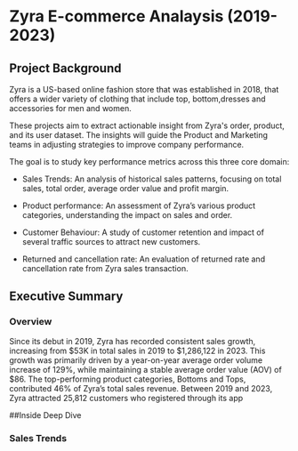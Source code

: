 # Zyra E-commerce Analaysis (2019-2023)
## Project Background
Zyra is a US-based online fashion store that was established in 2018, that offers a wider variety of clothing that include top, bottom,dresses and accessories for men and women.

These projects aim to extract actionable insight from Zyra's order, product, and its user dataset. The insights will guide the Product and Marketing teams in adjusting strategies to improve company performance.

The goal is to study key performance metrics across this three core domain:

* Sales Trends: An analysis of historical sales patterns, focusing on total sales, total order, average order value and profit margin.

* Product performance: An assessment of Zyra’s various product categories, understanding the impact on sales and order.

* Customer Behaviour: A study of customer retention and impact of several traffic sources to attract new customers.

* Returned and cancellation rate: An evaluation of returned rate and cancellation rate from Zyra sales transaction.

## Executive Summary

### Overview 
Since its debut in 2019, Zyra has recorded consistent sales growth, increasing from $53K in total sales in 2019 to $1,286,122 in 2023. This growth was primarily driven by a year-on-year average order volume increase of 129%, while maintaining a stable average order value (AOV) of $86. The top-performing product categories, Bottoms and Tops, contributed 46% of Zyra’s total sales revenue. Between 2019 and 2023, Zyra attracted 25,812 customers who registered through its app

##Inside Deep Dive

### Sales Trends

